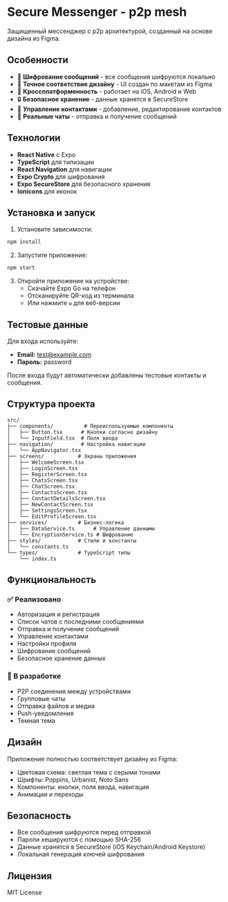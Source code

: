 # Secure Messenger - p2p mesh

Защищенный мессенджер с p2p архитектурой, созданный на основе дизайна из Figma.

## Особенности

- 🔐 **Шифрование сообщений** - все сообщения шифруются локально
- 🎨 **Точное соответствие дизайну** - UI создан по макетам из Figma
- 📱 **Кроссплатформенность** - работает на iOS, Android и Web
- 🔒 **Безопасное хранение** - данные хранятся в SecureStore
- 👥 **Управление контактами** - добавление, редактирование контактов
- 💬 **Реальные чаты** - отправка и получение сообщений

## Технологии

- **React Native** с Expo
- **TypeScript** для типизации
- **React Navigation** для навигации
- **Expo Crypto** для шифрования
- **Expo SecureStore** для безопасного хранения
- **Ionicons** для иконок

## Установка и запуск

1. Установите зависимости:
```bash
npm install
```

2. Запустите приложение:
```bash
npm start
```

3. Откройте приложение на устройстве:
   - Скачайте Expo Go на телефон
   - Отсканируйте QR-код из терминала
   - Или нажмите `w` для веб-версии

## Тестовые данные

Для входа используйте:
- **Email:** test@example.com
- **Пароль:** password

После входа будут автоматически добавлены тестовые контакты и сообщения.

## Структура проекта

```
src/
├── components/          # Переиспользуемые компоненты
│   ├── Button.tsx      # Кнопки согласно дизайну
│   └── InputField.tsx  # Поля ввода
├── navigation/         # Настройка навигации
│   └── AppNavigator.tsx
├── screens/           # Экраны приложения
│   ├── WelcomeScreen.tsx
│   ├── LoginScreen.tsx
│   ├── RegisterScreen.tsx
│   ├── ChatsScreen.tsx
│   ├── ChatScreen.tsx
│   ├── ContactsScreen.tsx
│   ├── ContactDetailsScreen.tsx
│   ├── NewContactScreen.tsx
│   ├── SettingsScreen.tsx
│   └── EditProfileScreen.tsx
├── services/          # Бизнес-логика
│   ├── DataService.ts      # Управление данными
│   └── EncryptionService.ts # Шифрование
├── styles/            # Стили и константы
│   └── constants.ts
└── types/             # TypeScript типы
    └── index.ts
```

## Функциональность

### ✅ Реализовано
- Авторизация и регистрация
- Список чатов с последними сообщениями
- Отправка и получение сообщений
- Управление контактами
- Настройки профиля
- Шифрование сообщений
- Безопасное хранение данных

### 🔄 В разработке
- P2P соединения между устройствами
- Групповые чаты
- Отправка файлов и медиа
- Push-уведомления
- Темная тема

## Дизайн

Приложение полностью соответствует дизайну из Figma:
- Цветовая схема: светлая тема с серыми тонами
- Шрифты: Poppins, Urbanist, Noto Sans
- Компоненты: кнопки, поля ввода, навигация
- Анимации и переходы

## Безопасность

- Все сообщения шифруются перед отправкой
- Пароли хешируются с помощью SHA-256
- Данные хранятся в SecureStore (iOS Keychain/Android Keystore)
- Локальная генерация ключей шифрования

## Лицензия

MIT License

